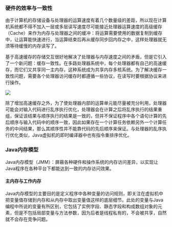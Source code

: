 
### 硬件的效率与一致性

由于计算机的存储设备与处理器的运算速度有着几个数量级的差距，所以现在计算机系统都不得不加入一层或多层读写速度尽可能接近处理器运算速度的高级缓存（Cache）来作为内存与处理器之间的缓冲：将运算需要使用的数据复制到缓存中，让运算能快速进行，当运算结束后再从缓存同步回内存之中，这样处理器就无须等待缓慢的内存读写了。

基于高速缓存的存储交互很好地解决了处理器与内存速度之间的矛盾，但是它引入了一个新问题：缓存一致性。在多路处理器系统中，每个处理器都有自己的高速缓存，而它们又共享同一主内存，这种系统成为共享内存多核系统。为了解决缓存一致性问题，需要各个处理器访问缓存时都遵循一些协议，在读写时要根据协议来进行操作。

![](https://raw.githubusercontent.com/xfhy/Android-Notes/master/Images/%E5%A4%84%E7%90%86%E5%99%A8%2C%E9%AB%98%E9%80%9F%E7%BC%93%E5%AD%98%2C%E4%B8%BB%E5%86%85%E5%AD%98%E9%97%B4%E7%9A%84%E4%BA%A4%E4%BA%92%E5%85%B3%E7%B3%BB.png)

除了增加高速缓存之外，为了使处理器内部的运算单元能尽量被充分利用，处理器可能会对输入代码进行乱序执行优化，处理器会在计算之后将乱序执行的结果重组，保证该结果与顺序执行的结果是一致的，但并不保证程序中各个语句计算的先后顺序与输入代码中的顺序一致，因此如果存在一个计算任务依赖另外一个计算任务的中间结果，那么其顺序性并不能靠代码的先后顺序来保证。与处理器的乱序执行优化类似，Java虚拟机的即时编译器中也有指令重排序优化。

### Java内存模型

Java内存模型（JMM）：屏蔽各种硬件和操作系统的内存访问差异，以实现让Java程序在各种平台下都能达到一致的内存访问效果。

#### 主内存与工作内存

Java内存模型的主要目的是定义程序中各种变量的访问规则，即关注在虚拟机中把变量值存储到内存和从内存中取出变量值这样的底层细节。此处的变量与Java编程中所说的变量有所区别，它包括了实例字段、静态字段和构成数组对象的元素，但是不包括局部变量与方法参数，因为后者是线程私有的，不会被共享，自然就不会存在竞争问题。


